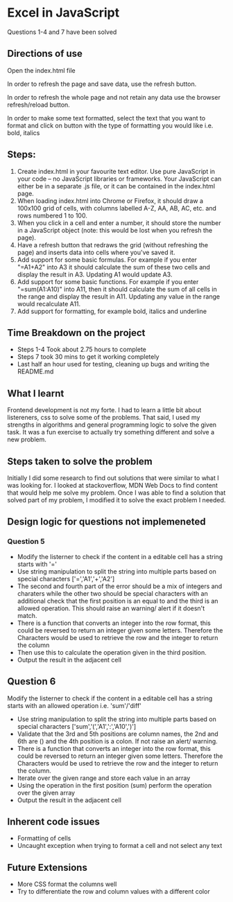 # Excel in JavaScript

Questions 1-4 and 7 have been solved

## Directions of use

Open the index.html file

In order to refresh the page and save data, use the refresh button.

In order to refresh the whole page and not retain any data use the browser refresh/reload button.

In order to make some text formatted, select the text that you want to format and click on button with the type of formatting you would like i.e. bold, italics

## Steps:
1. Create index.html in your favourite text editor. Use pure JavaScript in your code – no
JavaScript libraries or frameworks. Your JavaScript can either be in a separate .js file, or it
can be contained in the index.html page.
2. When loading index.html into Chrome or Firefox, it should draw a 100x100 grid of cells,
with columns labelled A-Z, AA, AB, AC, etc. and rows numbered 1 to 100.
3. When you click in a cell and enter a number, it should store the number in a JavaScript
object (note: this would be lost when you refresh the page).
4. Have a refresh button that redraws the grid (without refreshing the page) and inserts data
into cells where you've saved it.
5. Add support for some basic formulas. For example if you enter "=A1+A2" into A3 it
should calculate the sum of these two cells and display the result in A3. Updating A1 would
update A3.
6. Add support for some basic functions. For example if you enter "=sum(A1:A10)" into
A11, then it should calculate the sum of all cells in the range and display the result in
A11. Updating any value in the range would recalculate A11.
7. Add support for formatting, for example bold, italics and underline
## Time Breakdown on the project
- Steps 1-4 Took about 2.75 hours to complete
- Steps 7 took 30 mins to get it working completely
- Last half an hour used for testing, cleaning up bugs and writing the README.md

## What I learnt
Frontend development is not my forte. I had to learn a little bit about listereners, css to solve some of the problems. That said, I used my strengths in algorithms and general programming logic to solve the given task. It was a fun exercise to actually try something different and solve a new problem. 

## Steps taken to solve the problem
Initially I did some research to find out solutions that were similar to what I was looking for. I looked at stackoverflow, MDN Web Docs to find content that would help me solve my problem. Once I was able to find a solution that solved part of my problem, I modified it to solve the exact problem I needed.


## Design logic for questions not implemeneted

### Question 5
- Modify the listerner to check if the content in a editable cell has a string starts with '='
- Use string manipulation to split the string into multiple parts based on special characters ['=','A1','+','A2']
- The second and fourth part of the error should be a mix of integers and charaters while the other two should be special characters with an additional check that the first position is an equal to and the third is an allowed operation. This should raise an warning/ alert if it doesn't match.
- There is a function that converts an integer into the row format, this could be reversed to return an integer given some letters. Therefore the Characters would be used to retrieve the row and the integer to return the column
- Then use this to calculate the operation given in the third position.
- Output the result in the adjacent cell

## Question 6 
Modify the listerner to check if the content in a editable cell has a string starts with an allowed operation i.e. 'sum'/'diff'
- Use string manipulation to split the string into multiple parts based on special characters ['sum','(','A1',':','A10',')']
- Validate that the 3rd and 5th positions are column names, the 2nd and 6th are () and the 4th position is a colon. If not raise an alert/ warning.
- There is a function that converts an integer into the row format, this could be reversed to return an integer given some letters. Therefore the Characters would be used to retrieve the row and the integer to return the column.
- Iterate over the given range and store each value in an array
- Using the operation in the first position (sum) perform the operation over the given array
- Output the result in the adjacent cell

## Inherent code issues
- Formatting of cells
- Uncaught exception when trying to format a cell and not select any text

## Future Extensions
- More CSS format the columns well
- Try to differentiate the row and column values with a different color

